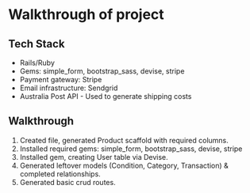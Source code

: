 # Walkthrough of project

## Tech Stack

- Rails/Ruby
- Gems: simple_form, bootstrap_sass, devise, stripe
- Payment gateway: Stripe
- Email infrastructure: Sendgrid
- Australia Post API - Used to generate shipping costs

## Walkthrough

1. Created file, generated Product scaffold with required columns.
2. Installed required gems: simple_form, bootstrap_sass, devise, stripe
3. Installed gem, creating User table via Devise.
4. Generated leftover models (Condition, Category, Transaction) & completed relationships.
5. Generated basic crud routes.
